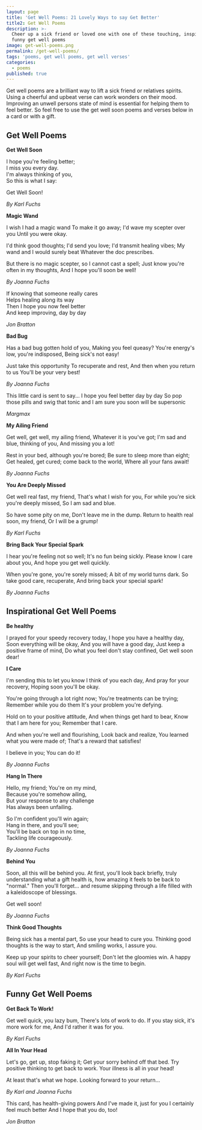 ```yaml
---
layout: page
title: 'Get Well Poems: 21 Lovely Ways to say Get Better'
title2: Get Well Poems
description: >-
  Cheer up a sick friend or loved one with one of these touching, inspiring and
  funny get well poems
image: get-well-poems.png
permalink: /get-well-poems/
tags: 'poems, get well poems, get well verses'
categories:
  - poems
published: true
---
```



Get well poems are a brilliant way to lift a sick friend or relatives spirits. Using a cheerful and upbeat verse can work wonders on their mood. Improving an unwell persons state of mind is essential for helping them to feel better. So feel free to use the get well soon poems and verses below in a card or with a gift. 

<h2>Get Well Poems</h2>

<div class="poems">

<p><strong>Get Well Soon</strong></p>

<p>I hope you're feeling better;<br>
I miss you every day.<br>
I'm always thinking of you,<br>
So this is what I say:<br></p>
<p>
Get Well Soon!</p>

<i>By Karl Fuchs</i>

</div>

<div class="poems">

<p><strong>Magic Wand</strong></p>

<p>I wish I had a magic wand
To make it go away;
I'd wave my scepter over you
Until you were okay.</p>

<p>I'd think good thoughts; I'd send you love;
I'd transmit healing vibes;
My wand and I would surely beat
Whatever the doc prescribes.</p>

<p>But there is no magic scepter, so
I cannot cast a spell;
Just know you're often in my thoughts,
And I hope you'll soon be well!</p>

<i>By Joanna Fuchs</i>

</div>

<div class="poems">

<p>If knowing that someone really cares <br>
Helps healing along its way <br>
Then I hope you now feel better <br>
And keep improving, day by day </p>

<i>Jon Bratton</i>

</div>


<div class="poems">

<p><strong>Bad Bug</strong></p>

<p>Has a bad bug gotten hold of you,
Making you feel queasy?
You're energy's low, you're indisposed,
Being sick's not easy!</p>

<p>Just take this opportunity
To recuperate and rest,
And then when you return to us
You'll be your very best!</p>

<p><i>By Joanna Fuchs</i></p>

</div>

<div class="poems">
  
<p>This little card is sent to say...
I hope you feel better day by day
So pop those pills and swig that tonic
and I am sure you soon will be supersonic</p>

<p><i>Margmax </i></p>

</div>

<div class="poems">
  
<p><strong>My Ailing Friend</strong></p>

<p>Get well, get well, my ailing friend,
Whatever it is you've got;
I'm sad and blue, thinking of you,
And missing you a lot!</p>

<p>Rest in your bed, although you're bored;
Be sure to sleep more than eight;
Get healed, get cured; come back to the world,
Where all your fans await!</p>

<p><i>By Joanna Fuchs</i></p>
  
</div>

<div class="poems">
  
<p><strong>You Are Deeply Missed</strong></p>

<p>Get well real fast, my friend,
That's what I wish for you,
For while you're sick you're deeply missed,
So I am sad and blue.</p>

<p>So have some pity on me,
Don't leave me in the dump.
Return to health real soon, my friend,
Or I will be a grump!</p>

<p><i>By Karl Fuchs</i></p>
  
</div>

<div class="poems">
  
<p><strong>Bring Back Your Special Spark</strong></p>

<p>I hear you're feeling not so well;
It's no fun being sickly.
Please know I care about you,
And hope you get well quickly.</p>

<p>When you're gone, you're sorely missed;
A bit of my world turns dark.
So take good care, recuperate,
And bring back your special spark!</p>

<p><i>By Joanna Fuchs</i></p>
  
</div>

<h2>Inspirational Get Well Poems</h2>

<div class="poems">
  <p><strong>Be healthy</strong></p>
  
<p>I prayed for your speedy recovery today,
I hope you have a healthy day,
Soon everything will be okay,
And you will have a good day,
Just keep a positive frame of mind,
Do what you feel don't stay confined,
Get well soon dear!</p>

</div>

<div class="poems">
  <p><strong>I Care</strong></p>

<p>I'm sending this to let you know
I think of you each day,
And pray for your recovery,
Hoping soon you'll be okay.</p>

<p>You're going through a lot right now;
You're treatments can be trying;
Remember while you do them
It's your problem you're defying.</p>

<p>Hold on to your positive attitude,
And when things get hard to bear,
Know that I am here for you;
Remember that I care.</p>

<p>And when you're well and flourishing,
Look back and realize,
You learned what you were made of;
That's a reward that satisfies!</p>

<p>I believe in you; You can do it!</p>

<p><i>By Joanna Fuchs</i></p>

</div>

<div class="poems">
  <p><strong>Hang In There</strong></p>
  
<p>Hello, my friend; You're on my mind,<br>
Because you're somehow ailing,<br>
But your response to any challenge<br>
Has always been unfailing.</p>
  
<p>So I'm confident you'll win again;<br>
Hang in there, and you'll see;<br>
You'll be back on top in no time,<br>
  Tackling life courageously.</p>

<p><i>By Joanna Fuchs</i></p>
</div>

<div class="poems">
  
<p><strong>Behind You</strong></p>

<p>Soon, all this will be behind you.
At first, you'll look back briefly,
truly understanding what a gift health is,
how amazing it feels to be back to "normal."
Then you'll forget...
and resume skipping through a life
filled with a kaleidoscope of blessings.</p>

<p>Get well soon!</p>

<i>By Joanna Fuchs</i>

</div>

<div class="poems">

<p><strong>Think Good Thoughts</strong></p>

<p>Being sick has a mental part,
So use your head to cure you.
Thinking good thoughts is the way to start,
And smiling works, I assure you.</p>

<p>Keep up your spirits to cheer yourself;
Don't let the gloomies win.
A happy soul will get well fast,
And right now is the time to begin.</p>

<i>By Karl Fuchs</i>

</div>

<h2>Funny Get Well Poems</h2>


<div class="poems">
  
<p><strong>Get Back To Work!</strong></p>

<p>Get well quick, you lazy bum,
There's lots of work to do.
If you stay sick, it's more work for me,
And I'd rather it was for you.</p>

<i>By Karl Fuchs</i>

</div>

<div class="poems">

<p><strong>All In Your Head</strong></p>

<p>Let's go, get up, stop faking it;
Get your sorry behind off that bed.
Try positive thinking to get back to work.
Your illness is all in your head!</p>

<p>At least that's what we hope. Looking forward to your return...</p>

<i>By Karl and Joanna Fuchs</i>

</div>

<div class="poems">
  
<p>This card, has health-giving powers 
And I've made it, just for you
I certainly feel much better 
And I hope that you do, too!</p>

<i>Jon Bratton</i>

</div>

